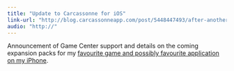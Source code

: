 ```yaml
---
title: "Update to Carcassonne for iOS"
link-url: "http://blog.carcassonneapp.com/post/5448447493/after-another-long-period-of-radio-silence-were"
audio: "http://"
---
```

<p>Announcement of Game Center support and details on the coming expansion packs for my <a href="http://click.linksynergy.com/fs-bin/stat?id=6PFrOqNV4B8&offerid=146261&type=3&subid=0&tmpid=1826&RD_PARM1=http%253A%252F%252Fitunes.apple.com%252Fca%252Fapp%252Fcarcassonne%252Fid375295479%253Fmt%253D8%2526uo%253D4%2526partnerId%253D30" target="itunes_store">favourite game and possibly favourite application on my iPhone</a>.</p>
